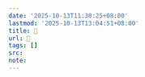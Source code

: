 ```yaml
---
date: '2025-10-13T11:30:25+08:00'
lastmod: '2025-10-13T13:04:51+08:00'
title: 󰥯
url: 󰥯
tags: []
src:
note:
---
```

